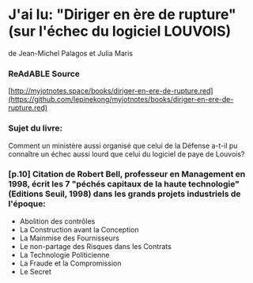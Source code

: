 
# J'ai lu: "Diriger en ère de rupture" (sur l'échec du logiciel LOUVOIS) 
de Jean-Michel Palagos et Julia Maris


### ReAdABLE Source

[http://myjotnotes.space/books/diriger-en-ere-de-rupture.red](https://github.com/lepinekong/myjotnotes/books/diriger-en-ere-de-rupture.red)


### Sujet du livre:


Comment un ministère aussi organisé que celui de la Défense a-t-il pu connaître un échec aussi lourd que celui du logiciel de paye de Louvois?


### [p.10] Citation de Robert Bell, professeur en Management en 1998, écrit les 7 "péchés capitaux de la haute technologie" (Editions Seuil, 1998) dans les grands projets industriels de l'époque:


- Abolition des contrôles
- La Construction avant la Conception
- La Mainmise des Fournisseurs
- Le non-partage des Risques dans les Contrats
- La Technologie Politicienne
- La Fraude et la Compromission
- Le Secret

